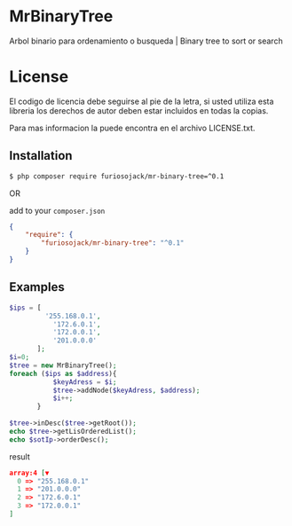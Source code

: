 # MrBinaryTree
Arbol binario para ordenamiento o busqueda | Binary tree to sort or search

# License

  El codigo de licencia debe seguirse al pie de la letra, si usted utiliza esta libreria los derechos de autor deben estar incluidos en todas la copias.
  
  Para mas informacion la puede encontra en el archivo LICENSE.txt.

  
## Installation 

```bash
$ php composer require furiosojack/mr-binary-tree=^0.1
```

OR 

add to your `composer.json`

```json
{
    "require": {
        "furiosojack/mr-binary-tree": "^0.1"
    }
}
```

## Examples

 ```php
$ips = [
          '255.168.0.1',
            '172.6.0.1',
            '172.0.0.1',
            '201.0.0.0'
        ];
$i=0;
$tree = new MrBinaryTree();
foreach ($ips as $address){
            $keyAdress = $i;
            $tree->addNode($keyAdress, $address);
			$i++;
        }
		
$tree->inDesc($tree->getRoot());
echo $tree->getLisOrderedList();
echo $sotIp->orderDesc();
```

result 
```json
array:4 [▼
  0 => "255.168.0.1"
  1 => "201.0.0.0"
  2 => "172.6.0.1"
  3 => "172.0.0.1"
]
```
